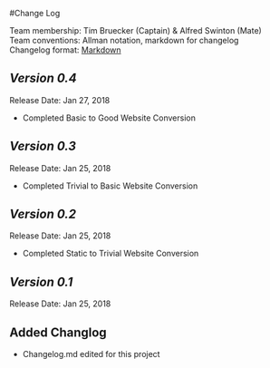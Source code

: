 #Change Log

Team membership:  Tim Bruecker (Captain) & Alfred Swinton (Mate)  
Team conventions: Allman notation, markdown for changelog  
Changelog format: [Markdown](https://github.com/adam-p/markdown-here/wiki/Markdown-Cheatsheet) 

## *Version 0.4*

Release Date: Jan 27, 2018

-	Completed Basic to Good Website Conversion


## *Version 0.3*

Release Date: Jan 25, 2018

-	Completed Trivial to Basic Website Conversion


## *Version 0.2*

Release Date: Jan 25, 2018

-   Completed Static to Trivial Website Conversion


## *Version 0.1*

Release Date: Jan 25, 2018

## Added Changlog

-   Changelog.md edited for this project
    


